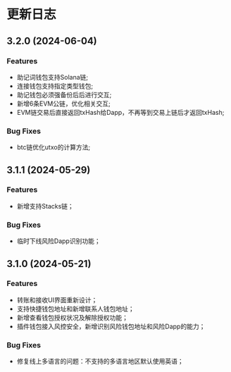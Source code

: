 # 更新日志

## 3.2.0 (2024-06-04)

### Features
- 助记词钱包支持Solana链;
- 连接钱包支持指定类型钱包;
- 助记钱包必须强备份后后进行交互;
- 新增6条EVM公链，优化相关交互;
- EVM链交易后直接返回txHash给Dapp，不再等到交易上链后才返回txHash;

### Bug Fixes

- btc链优化utxo的计算方法;

## 3.1.1 (2024-05-29)

### Features

- 新增支持Stacks链；

### Bug Fixes

- 临时下线风险Dapp识别功能；

## 3.1.0 (2024-05-21)

### Features

- 转账和接收UI界面重新设计；
- 支持快捷钱包地址和新增联系人钱包地址；
- 新增查看钱包授权状况及解除授权功能；
- 插件钱包接入风控安全，新增识别风险钱包地址和风险Dapp的能力；

### Bug Fixes

- 修复线上多语言的问题：不支持的多语言地区默认使用英语；


